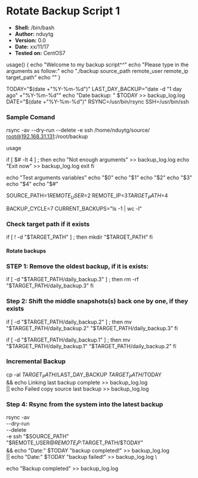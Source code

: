 # Rotate Backup Script 1

- **Shell:** /bin/bash
- **Author:** nduytg
- **Version:** 0.0
- **Date:** xx/11/17
- **Tested on:** CentOS7

usage()
{
	echo "Welcome to my backup script^^"
	echo "Please type in the arguments as follow:"
	echo "./backup source_path remote_user remote_ip target_path"
	echo ""
}

TODAY="$(date +"%Y-%m-%d")"
LAST_DAY_BACKUP="date -d "1 day ago" +"%Y-%m-%d""
echo "Date backup: " $TODAY >> backup_log.log
DATE="$(date +"%Y-%m-%d")"
RSYNC=/usr/bin/rsync
SSH=/usr/bin/ssh

### Sample Comand
rsync -av --dry-run --delete -e ssh /home/nduytg/source/ root@192.168.31.131:/root/backup

usage

if [ $# -lt 4 ] ; then
	echo "Not enough arguments" >> backup_log.log
	echo "Exit now" >> backup_log.log
	exit
fi

echo "Test arguments variables"
echo "$0"
echo "$1"
echo "$2"
echo "$3"
echo "$4"
echo "$#"

SOURCE_PATH=$1
REMOTE_USER=$2
REMOTE_IP=$3
TARGET_PATH=$4

BACKUP_CYCLE=7
CURRENT_BACKUPS="ls -1 | wc -l"

### Check target path if it exists
if [ ! -d "$TARGET_PATH" ] ; then
	mkdir "$TARGET_PATH"
fi

#### Rotate backups
### STEP 1: Remove the oldest backup, if it is exists:
if [ -d "$TARGET_PATH/daily_backup.3" ] ; then
	rm -rf "$TARGET_PATH/daily_backup.3"
fi

### Step 2: Shift the middle snapshots(s) back one by one, if they exists
if [ -d "$TARGET_PATH/daily_backup.2" ] ; then
	mv "$TARGET_PATH/daily_backup.2" "$TARGET_PATH/daily_backup.3"
fi

if [ -d "$TARGET_PATH/daily_backup.1" ] ; then
	mv "$TARGET_PATH/daily_backup.1" "$TARGET_PATH/daily_backup.2"
fi

### Incremental Backup
cp -al $TARGET_PATH/$LAST_DAY_BACKUP $TARGET_PATH/$TODAY \
	&& echo Linking last backup complete >> backup_log.log \
	|| echo Failed copy source last backup >> backup_log.log

### Step 4: Rsync from the system into the latest backup
rsync 	-av \
		--dry-run \
		--delete \
		-e ssh "$SOURCE_PATH" "$REMOTE_USER@$REMOTE_IP:$TARGET_PATH/$TODAY" \
	&& echo "Date:" $TODAY "backup completed!" >> backup_log.log \
	|| echo "Date:" $TODAY "backup failed!" >> backup_log.log \


echo "Backup completed" >> backup_log.log
